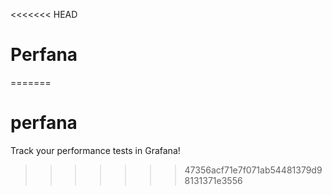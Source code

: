<<<<<<< HEAD
# Perfana

=======
# perfana
Track your performance tests in Grafana!
>>>>>>> 47356acf71e7f071ab54481379d98131371e3556
